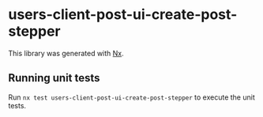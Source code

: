 # users-client-post-ui-create-post-stepper

This library was generated with [Nx](https://nx.dev).

## Running unit tests

Run `nx test users-client-post-ui-create-post-stepper` to execute the unit tests.
